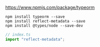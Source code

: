 https://www.npmjs.com/package/typeorm

```shell script
npm install typeorm --save
npm install reflect-metadata --save
npm install @types/node --save-dev
```
```typescript
// index.ts
import "reflect-metadata";
```
